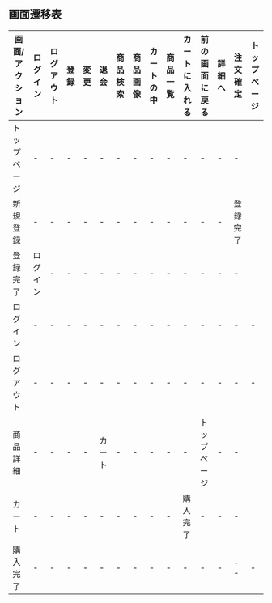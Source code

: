 ## 画面遷移表

|画面/アクション|ログイン|ログアウト|登録|変更|退会|商品検索|商品画像|カートの中|商品一覧|カートに入れる|前の画面に戻る|詳細へ|注文確定|トップページ|
|-------------|-------|---------|-----|---|---|--------|-------|---------|-------|-------------|-------------|-----|-------|-----------|
|トップページ|-|-|-|-|-|-|-|-|-|-|-|-|-|
|新規登録|-|-|-|-|-|-|-|-|-|-|-|-|登録完了|
|登録完了|ログイン|-|-|-|-|-|-|-|-|-|-|-|-|
|ログイン|-|-|-|-|-|-|-|-|-|-|-|-|-|-|-|
|ログアウト|-|-|-|-|-|-|-|-|-|-|-|-|-|-|-|
|商品詳細|-|-|-|-|カート|-|-|-|-|-|トップページ|-|-|
|カート|-|-|-|-|-|-|-|-|-|購入完了|-|-|-|
|購入完了|-|-|-|-|-|-|-|-|-|-|-|-|--|-|
